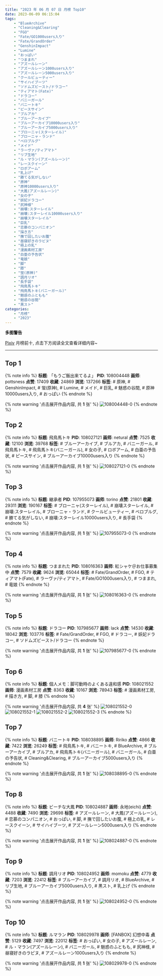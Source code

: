 ```yaml
---
title: "2023 年 06 月 07 日 月榜 Top10"
date: 2023-06-09 06:15:04
tags:
    - "BlueArchive"
    - "Cleaning&Clearing"
    - "FGO"
    - "Fate/GO1000users入り"
    - "Fate/GrandOrder"
    - "GenshinImpact"
    - "Lumine"
    - "おっぱい"
    - "つままれ"
    - "アズールレーン"
    - "アズールレーン1000users入り"
    - "アズールレーン5000users入り"
    - "クールビューティー"
    - "サイハイブーツ"
    - "ソドムズビースト/ドラコー"
    - "ティアマト(Fate)"
    - "ドラコー"
    - "バニーガール"
    - "バニートキ"
    - "ピースサイン"
    - "ブルアカ"
    - "ブルーアーカイブ"
    - "ブルーアーカイブ10000users入り"
    - "ブルーアーカイブ5000users入り"
    - "ブローニャ(スターレイル)"
    - "ブローニャ・ランド"
    - "ベロブルグ"
    - "メイド"
    - "ラーヴァ/ティアマト"
    - "リブ生地"
    - "ル・マラン(アズールレーン)"
    - "レースクイーン"
    - "ロボアーム"
    - "乳上げ"
    - "勝てる気がしない"
    - "原神"
    - "原神10000users入り"
    - "大鳳(アズールレーン)"
    - "女の子"
    - "妖妃ドラコー"
    - "尻神様"
    - "崩壊:スターレイル"
    - "崩壊:スターレイル10000users入り"
    - "崩壊スターレイル"
    - "巨乳"
    - "恋慕のコンパニオン"
    - "描き方"
    - "撫で回したいお腹"
    - "昼寝好きのラピヌ"
    - "極上の乳"
    - "漫画素材工房"
    - "白亜の予告状"
    - "竜娘"
    - "脚"
    - "膝"
    - "蛍(原神)"
    - "調月リオ"
    - "長手袋"
    - "飛鳥馬トキ"
    - "飛鳥馬トキ(バニーガール)"
    - "魅惑のふともも"
    - "魅惑の谷間"
    - "黒スト"
categories:
    - "月榜"
    - "2023"
---
```


<i class="fa fa-triangle-exclamation"></i>**多图警告**<i class="fa fa-triangle-exclamation"></i>

[Pixiv](https://www.pixiv.net/) 月榜前十, 点击下方阅读全文查看详细内容~

<!-- more -->

---

## Top 1

{% note info %}
**标题**: 「もうご飯出来てるよ」
**PID**: 108004448 **画师**: pottsness
**点赞**: 17409 **收藏**: 24869 **浏览**: 137266
**标签**: # 原神, # GenshinImpact, # 蛍(原神), # Lumine, # メイド, # 巨乳, # 魅惑の谷間, # 原神10000users入り, # おっぱい
{% endnote %}

{% note warning '点击展开作品内容, 共 **1** 张' %}
![108004448-0](https://i.pixiv.re/img-original/img/2023/05/10/21/43/12/108004448_p0.jpg)
{% endnote %}

## Top 2

{% note info %}
**标题**: 飛鳥馬トキ
**PID**: 108027121 **画师**: netural
**点赞**: 7525 **收藏**: 12100 **浏览**: 39768
**标签**: # ブルーアーカイブ, # ブルアカ, # バニーガール, # 飛鳥馬トキ, # 飛鳥馬トキ(バニーガール), # 女の子, # ロボアーム, # 白亜の予告状, # ピースサイン, # ブルーアーカイブ10000users入り
{% endnote %}

{% note warning '点击展开作品内容, 共 **1** 张' %}
![108027121-0](https://i.pixiv.re/img-original/img/2023/05/11/13/45/57/108027121_p0.png)
{% endnote %}

## Top 3

{% note info %}
**标题**: 継承者
**PID**: 107955073 **画师**: torino
**点赞**: 21801 **收藏**: 29311 **浏览**: 190167
**标签**: # ブローニャ(スターレイル), # 崩壊スターレイル, # 崩壊:スターレイル, # ブローニャ・ランド, # クールビューティー, # ベロブルグ, # 勝てる気がしない, # 崩壊:スターレイル10000users入り, # 長手袋
{% endnote %}

{% note warning '点击展开作品内容, 共 **1** 张' %}
![107955073-0](https://i.pixiv.re/img-original/img/2023/05/09/00/00/54/107955073_p0.jpg)
{% endnote %}

## Top 4

{% note info %}
**标题**: つままれた
**PID**: 108016363 **画师**: 紅シャケ＠お仕事募集中
**点赞**: 7579 **收藏**: 9624 **浏览**: 65044
**标签**: # Fate/GrandOrder, # FGO, # ティアマト(Fate), # ラーヴァ/ティアマト, # Fate/GO1000users入り, # つままれ, # 竜娘
{% endnote %}

{% note warning '点击展开作品内容, 共 **1** 张' %}
![108016363-0](https://i.pixiv.re/img-original/img/2023/05/11/00/49/21/108016363_p0.jpg)
{% endnote %}

## Top 5

{% note info %}
**标题**: ドラコー
**PID**: 107985677 **画师**: lack
**点赞**: 14530 **收藏**: 18042 **浏览**: 103776
**标签**: # Fate/GrandOrder, # FGO, # ドラコー, # 妖妃ドラコー, # ソドムズビースト/ドラコー
{% endnote %}

{% note warning '点击展开作品内容, 共 **1** 张' %}
![107985677-0](https://i.pixiv.re/img-original/img/2023/05/10/00/01/08/107985677_p0.png)
{% endnote %}

## Top 6

{% note info %}
**标题**: 個人メモ：脚可動時のよくある違和感
**PID**: 108021552 **画师**: 漫画素材工房
**点赞**: 8363 **收藏**: 10167 **浏览**: 78943
**标签**: # 漫画素材工房, # 描き方, # 脚, # 膝
{% endnote %}

{% note warning '点击展开作品内容, 共 **4** 张' %}
![108021552-0](https://i.pixiv.re/img-original/img/2023/05/11/07/00/10/108021552_p0.jpg)
![108021552-1](https://i.pixiv.re/img-original/img/2023/05/11/07/00/10/108021552_p1.jpg)
![108021552-2](https://i.pixiv.re/img-original/img/2023/05/11/07/00/10/108021552_p2.jpg)
![108021552-3](https://i.pixiv.re/img-original/img/2023/05/11/07/00/10/108021552_p3.jpg)
{% endnote %}

## Top 7

{% note info %}
**标题**: バニートキ
**PID**: 108038895 **画师**: Ririko
**点赞**: 4866 **收藏**: 7422 **浏览**: 26249
**标签**: # 飛鳥馬トキ, # バニートキ, # BlueArchive, # ブルーアーカイブ, # ブルアカ, # 飛鳥馬トキ(バニーガール), # バニーガール, # 白亜の予告状, # Cleaning&Clearing, # ブルーアーカイブ5000users入り
{% endnote %}

{% note warning '点击展开作品内容, 共 **1** 张' %}
![108038895-0](https://i.pixiv.re/img-original/img/2023/05/11/22/27/09/108038895_p0.jpg)
{% endnote %}

## Top 8

{% note info %}
**标题**: ビーチな大鳳
**PID**: 108024887 **画师**: 永地(eichi)
**点赞**: 4488 **收藏**: 7490 **浏览**: 29698
**标签**: # アズールレーン, # 大鳳(アズールレーン), # 恋慕のコンパニオン, # おっぱい, # 脚, # 撫で回したいお腹, # 極上の乳, # レースクイーン, # サイハイブーツ, # アズールレーン5000users入り
{% endnote %}

{% note warning '点击展开作品内容, 共 **1** 张' %}
![108024887-0](https://i.pixiv.re/img-original/img/2023/05/11/11/30/03/108024887_p0.jpg)
{% endnote %}

## Top 9

{% note info %}
**标题**: 調月リオ
**PID**: 108024952 **画师**: momoku
**点赞**: 4779 **收藏**: 7203 **浏览**: 22412
**标签**: # ブルーアーカイブ, # 調月リオ, # BlueArchive, # リブ生地, # ブルーアーカイブ5000users入り, # 黒スト, # 乳上げ
{% endnote %}

{% note warning '点击展开作品内容, 共 **1** 张' %}
![108024952-0](https://i.pixiv.re/img-original/img/2023/05/11/11/34/17/108024952_p0.jpg)
{% endnote %}

## Top 10

{% note info %}
**标题**: ルマラン
**PID**: 108029978 **画师**: [FANBOX] 幻想中毒
**点赞**: 5129 **收藏**: 7497 **浏览**: 22012
**标签**: # おっぱい, # 女の子, # アズールレーン, # ル・マラン(アズールレーン), # バニーガール, # 魅惑のふともも, # 尻神様, # 昼寝好きのラピヌ, # アズールレーン1000users入り
{% endnote %}

{% note warning '点击展开作品内容, 共 **1** 张' %}
![108029978-0](https://i.pixiv.re/img-original/img/2023/05/11/17/00/01/108029978_p0.png)
{% endnote %}
